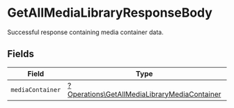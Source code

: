 # GetAllMediaLibraryResponseBody

Successful response containing media container data.


## Fields

| Field                                                                                                       | Type                                                                                                        | Required                                                                                                    | Description                                                                                                 |
| ----------------------------------------------------------------------------------------------------------- | ----------------------------------------------------------------------------------------------------------- | ----------------------------------------------------------------------------------------------------------- | ----------------------------------------------------------------------------------------------------------- |
| `mediaContainer`                                                                                            | [?Operations\GetAllMediaLibraryMediaContainer](../../Models/Operations/GetAllMediaLibraryMediaContainer.md) | :heavy_minus_sign:                                                                                          | N/A                                                                                                         |